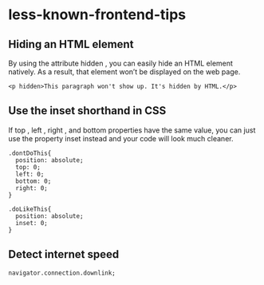 # less-known-frontend-tips

## Hiding an HTML element 
By using the attribute hidden , you can easily hide an HTML element natively. As a result, that element won’t be displayed on the web page.

```<p hidden>This paragraph won't show up. It's hidden by HTML.</p>```

## Use the inset shorthand in CSS
If top , left , right , and bottom properties have the same value, you can just use the property inset instead and your code will look much cleaner.

```
.dontDoThis{
  position: absolute;
  top: 0;
  left: 0;
  bottom: 0;
  right: 0;
}

.doLikeThis{
  position: absolute;
  inset: 0;
}
```

## Detect internet speed
```navigator.connection.downlink;```
